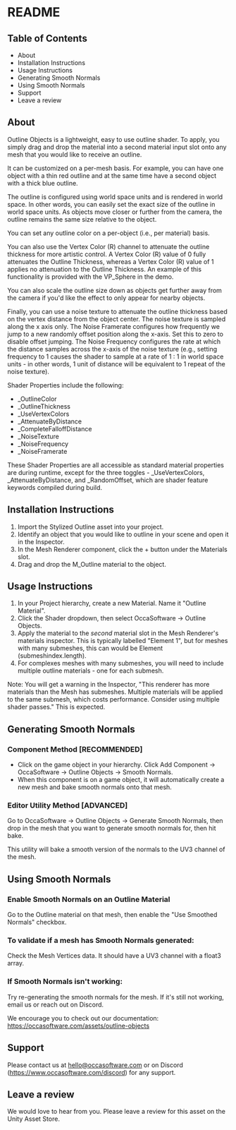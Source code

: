 # README

## Table of Contents
- About
- Installation Instructions
- Usage Instructions
- Generating Smooth Normals
- Using Smooth Normals
- Support
- Leave a review


## About
Outline Objects is a lightweight, easy to use outline shader. To apply, you simply drag and drop the material into a second material input slot onto any mesh that you would like to receive an outline. 

It can be customized on a per-mesh basis. For example, you can have one object with a thin red outline and at the same time have a second object with a thick blue outline.

The outline is configured using world space units and is rendered in world space. In other words, you can easily set the exact size of the outline in world space units. As objects move closer or further from the camera, the outline remains the same size relative to the object.

You can set any outline color on a per-object (i.e., per material) basis.

You can also use the Vertex Color (R) channel to attenuate the outline thickness for more artistic control. A Vertex Color (R) value of 0 fully attenuates the Outline Thickness, whereas a Vertex Color (R) value of 1 applies no attenuation to the Outline Thickness. An example of this functionality is provided with the VP_Sphere in the demo.

You can also scale the outline size down as objects get further away from the camera if you'd like the effect to only appear for nearby objects.

Finally, you can use a noise texture to attenuate the outline thickness based on the vertex distance from the object center. The noise texture is sampled along the x axis only. The Noise Framerate configures how frequently we jump to a new randomly offset position along the x-axis. Set this to zero to disable offset jumping. The Noise Frequency configures the rate at which the distance samples across the x-axis of the noise texture (e.g., setting frequency to 1 causes the shader to sample at a rate of 1 : 1 in world space units - in other words, 1 unit of distance will be equivalent to 1 repeat of the noise texture).

Shader Properties include the following:
- _OutlineColor
- _OutlineThickness
- _UseVertexColors
- _AttenuateByDistance
- _CompleteFalloffDistance
- _NoiseTexture
- _NoiseFrequency
- _NoiseFramerate

These Shader Properties are all accessible as standard material properties are during runtime, except for the three toggles - _UseVertexColors, _AttenuateByDistance, and _RandomOffset, which are shader feature keywords compiled during build.


## Installation Instructions
1. Import the Stylized Outline asset into your project.
2. Identify an object that you would like to outline in your scene and open it in the Inspector.
3. In the Mesh Renderer component, click the + button under the Materials slot. 
4. Drag and drop the M_Outline material to the object.


## Usage Instructions
1. In your Project hierarchy, create a new Material. Name it "Outline Material".
2. Click the Shader dropdown, then select OccaSoftware -> Outline Objects.
3. Apply the material to the *second* material slot in the Mesh Renderer's materials inspector. This is typically labelled "Element 1", but for meshes with many submeshes, this can would be Element (submeshindex.length).
4. For complexes meshes with many submeshes, you will need to include multiple outline materials - one for each submesh.

Note: You will get a warning in the Inspector, "This renderer has more materials than the Mesh has submeshes. Multiple materials will be applied to the same submesh, which costs performance. Consider using multiple shader passes." This is expected.

## Generating Smooth Normals
### Component Method [RECOMMENDED]
- Click on the game object in your hierarchy. Click Add Component -> OccaSoftware -> Outline Objects -> Smooth Normals.
- When this component is on a game object, it will automatically create a new mesh and bake smooth normals onto that mesh.

### Editor Utility Method [ADVANCED]
Go to OccaSoftware -> Outline Objects -> Generate Smooth Normals, then drop in the mesh that you want to generate smooth normals for, then hit bake.

This utility will bake a smooth version of the normals to the UV3 channel of the mesh.

## Using Smooth Normals
### Enable Smooth Normals on an Outline Material
Go to the Outline material on that mesh, then enable the "Use Smoothed Normals" checkbox.

### To validate if a mesh has Smooth Normals generated:
Check the Mesh Vertices data. It should have a UV3 channel with a float3 array.

### If Smooth Normals isn't working:
Try re-generating the smooth normals for the mesh. If it's still not working, email us or reach out on Discord.

We encourage you to check out our documentation:
https://occasoftware.com/assets/outline-objects


## Support
Please contact us at hello@occasoftware.com or on Discord (https://www.occasoftware.com/discord) for any support.

## Leave a review
We would love to hear from you. Please leave a review for this asset on the Unity Asset Store.